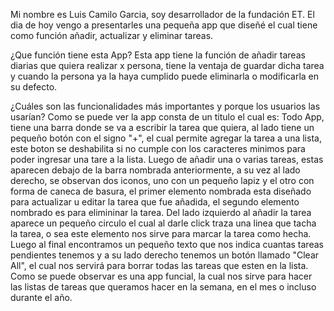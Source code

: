 Mi nombre es Luis Camilo Garcia, soy desarrollador de la fundación ET.
El dia de hoy vengo a presentarles una pequeña app que diseñé el cual tiene como función añadir, actualizar y eliminar tareas.

¿Que función tiene esta App?
Esta app tiene la función de añadir tareas diarias que quiera realizar x persona, tiene la ventaja de guardar dicha tarea y cuando la persona ya la haya cumplido puede eliminarla o modificarla en su defecto.

¿Cuáles son las funcionalidades más importantes y porque los usuarios las usarían?
Como se puede ver la app consta de un titulo el cual es: Todo App, tiene una barra donde se va a escribir la tarea que quiera, al lado tiene un pequeño botón con el signo "+", el cual permite agregar la tarea a una lista, este boton se deshabilita si no cumple con los caracteres minimos para poder ingresar una tare a la lista.
Luego de añadir una o varias tareas, estas aparecen debajo de la barra nombrada anteriormente, a su vez al lado derecho, se observan dos iconos, uno con un pequeño lapiz y el otro con forma de caneca de basura, el primer elemento nombrada esta diseñado para actualizar u editar la tarea que fue añadida, el segundo elemento nombrado es para elimininar la tarea.
Del lado izquierdo al añadir la tarea aparece un pequeño circulo el cual al darle click traza una linea que tacha la tarea, o sea este elemento nos sirve para marcar la tarea como hecha.
Luego al final encontramos un pequeño texto que nos indica cuantas tareas pendientes tenemos y a su lado derecho tenemos un botón llamado "Clear All", el cual nos servirá para borrar todas las tareas que esten en la lista.
Como se puede observar es una app funcial, la cual nos sirve para hacer las listas de tareas que queramos hacer en la semana, en el mes o incluso durante el año.
